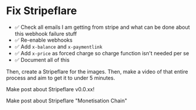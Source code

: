 # Fix Stripeflare

- ✅ Check all emails I am getting from stripe and what can be done about this webhook failure stuff
- ✅ Re-enable webhooks
- ✅ Add `x-balance` and `x-paymentlink`
- ✅ Add `x-price` as forced charge so charge function isn't needed per se
- ✅ Document all of this

Then, create a Stripeflare for the images. Then, make a video of that entire process and aim to get it to under 5 minutes.

Make post about Stripeflare v0.0.xx!

Make post about Stripeflare "Monetisation Chain"
